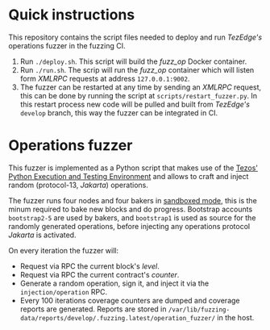 # Quick instructions

This repository contains the script files needed to deploy and run *TezEdge's* operations fuzzer in the fuzzing CI.

1. Run `./deploy.sh`. This script will build the *fuzz_op* Docker container.
2. Run `./run.sh`. The scrip will run the *fuzz_op* container which will listen form *XMLRPC* requests at address `127.0.0.1:9002`.
3. The fuzzer can be restarted at any time by sending an *XMLRPC* request, this can be done by running the script at `scripts/restart_fuzzer.py`. In this restart process new code will be pulled and built from *TezEdge's* `develop` branch, this way the fuzzer can be integrated in CI.

# Operations fuzzer

This fuzzer is implemented as a Python script that makes use of the [Tezos' Python Execution and Testing Environment](https://tezos.gitlab.io/developer/python_testing_framework.html) and allows to craft and inject random (protocol-13, *Jakarta*) operations.

The fuzzer runs four nodes and four bakers in [sandboxed mode](https://tezos.gitlab.io/developer/python_testing_framework.html#a-simple-sandbox-scenario), this is the minum required to bake new blocks and do progress. Bootstrap accounts `bootstrap2-5` are used by bakers, and `bootstrap1` is used as source for the randomly generated operations, before injecting any operations protocol *Jakarta* is activated.

On every iteration the fuzzer will:
- Request via RPC the current block's *level*.
- Request via RPC the current contract's *counter*.
- Generate a random operation, sign it, and inject it via the `injection/operation` RPC.
- Every 100 iterations coverage counters are dumped and coverage reports are generated. Reports are stored in `/var/lib/fuzzing-data/reports/develop/.fuzzing.latest/operation_fuzzer/` in the host.

